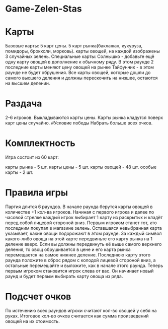# Game-Zelen-Stas

# Карты
  Базовые карты:
    5 карт цены. 
    5 карт рынка(баклажан, кукуруза, помидоры, брокколи, морковь).
    карты овощей, на каждой изображены 3 случайных зелень.
  Специальные карты:
    Солнышко - добавьте ещё одну карту овощей в дополнение к обычному ряду. В этом раунде 2 последние карты меняют цену овощей на рынке
    Тайфунчик - в этом раунде не будет обрушения. Все карты овощей, которые дошли до самого высшего деления и должны перескочить на низшее, остаются на высшем делении.
# Раздача
  2-6 игроков.
  Выкладываются карты цены.
  Карты рынка кладутся поверх карт цены случайно.
#Условие победы
  Набрать больше всех очков.


# Комплектность
  Игра состоит из 60 карт:
  
  карты рынка - 5 шт.
  карты цены - 5 шт.
  карты овощей - 48 шт.
  особые карты - 2 шт.
# Правила игры
Партия длится 6 раундов.
В начале раунда берутся карты овощей в количестве +1 кол-ва игроков.
Начиная с первого игрока и далее по часовой стрелке каждый игрок выбирает 1 карту из раскрытых и кладёт перед собой лицевой стороной вниз.
Первым игроком станет тот, кто последним покупал в магазине зелень.
Оставшаяся невыбранная карта указывает, какие овощи подорожают в этом раунде. За каждый символ какого-либо овоща на этой карте передвиньте его карту рынка на 1 деление вверх. Если вы должны передвинуть её выше самого верхнего деления, то овощ обрушивается в цене и его карта рынка перемещается на самое нижнее деление.
Последнюю карту этого раунда положите в сброс рядом с колодой лицевой стороной вниз, а остальные перемешайте и выложите, как в начале этого раунда. Теперь первым игроком становится игрок слева от вас. Он начинает новый раунд и будет первым выбирать карту овоща из ряда.
# Подсчет очков
По истечению всех раундов игроки считают кол-во овощей у себя на руках.
Итоговое кол-во очков считается как сумма произведений овощей на их стоимость.
